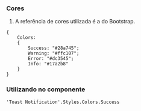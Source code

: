 ### Cores

1. A referência de cores utilizada é a do Bootstrap.

```
{
    Colors: 
    {
        Success: "#28a745";
        Warning: "#ffc107";
        Error: "#dc3545";
        Info: "#17a2b8"
    }
}
```

### Utilizando no componente

```
'Toast Notification'.Styles.Colors.Success
```
